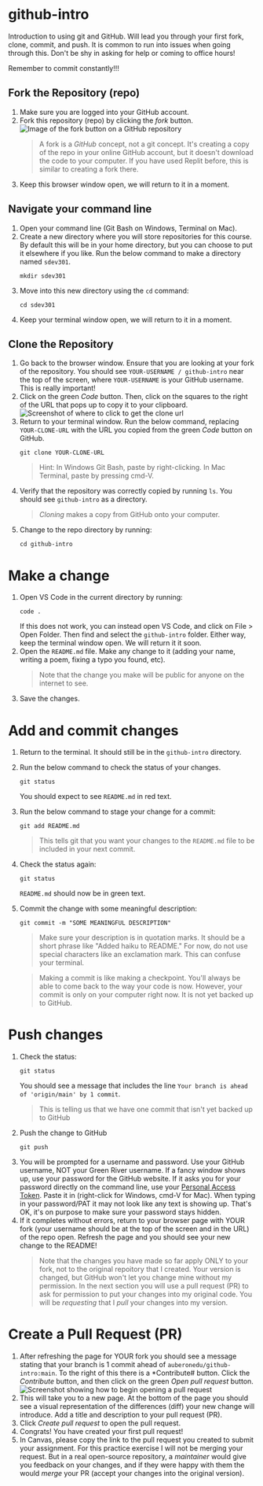 # github-intro
Introduction to using git and GitHub. Will lead you through your first fork, clone, commit, and push. It is common to run into issues when going through this. Don't be shy in asking for help or coming to office hours!

Remember to commit constantly!!!

## Fork the Repository (repo)

1. Make sure you are logged into your GitHub account.
1. Fork this repository (repo) by clicking the *fork* button.
 ![Image of the fork button on a GitHub repository](images/fork-screenshot.png)
    > A fork is a *GitHub* concept, not a git concept. It's creating a copy of the repo in your online GitHub account, but it doesn't download the code to your computer. If you have used Replit before, this is similar to creating a fork there.
1. Keep this browser window open,  we will return to it in a moment.


## Navigate your command line
1. Open your command line (Git Bash on Windows, Terminal on Mac).
1. Create a new directory where you will store repositories for this course. By default this will be in your home directory, but you can choose to put it elsewhere if you like. Run the below command to make a directory named `sdev301`.
    ```
    mkdir sdev301
    ```
1. Move into this new directory using the `cd` command:
    ```
    cd sdev301
    ```
1. Keep your terminal window open, we will return to it in a moment.


## Clone the Repository
1. Go back to the browser window. Ensure that you are looking at your fork of the repository. You should see `YOUR-USERNAME / github-intro` near the top of the screen, where `YOUR-USERNAME` is your GitHub username. This is really important!
1. Click on the green *Code* button. Then, click on the squares to the right of the URL that pops up to copy it to your clipboard.
    ![Screenshot of where to click to get the clone url](images/clone-screenshot.png)
1. Return to your terminal window. Run the below command, replacing `YOUR-CLONE-URL` with the URL you copied from the green *Code* button on GitHub.
    ```
    git clone YOUR-CLONE-URL
    ```
    > Hint: In Windows Git Bash, paste by right-clicking. In Mac Terminal, paste by pressing cmd-V.
1. Verify that the repository was correctly copied by running `ls`. You should see `github-intro` as a directory. 
    >*Cloning* makes a copy from GitHub onto your computer.
1. Change to the repo directory by running:
    ```
    cd github-intro
    ```


# Make a change
1. Open VS Code in the current directory by running:
    ```
    code .
    ```
    If this does not work, you can instead open VS Code, and click on File > Open Folder. Then find and select the `github-intro` folder. Either way, keep the terminal window open. We will return it it soon.
1. Open the `README.md` file. Make any change to it (adding your name, writing a poem, fixing a typo you found, etc).
   > Note that the change you make will be public for anyone on the internet to see.
1. Save the changes.


# Add and commit changes
1. Return to the terminal. It should still be in the `github-intro` directory.
1. Run the below command to check the status of your changes.
    ```
    git status
    ````
    You should expect to see `README.md` in red text.
1. Run the below command to stage your change for a commit:
    ```
    git add README.md
    ```
    > This tells git that you want your changes to the `README.md` file to be included in your next commit.
1. Check the status again:
    ```
    git status
    ```
    `README.md` should now be in green text.
1. Commit the change with some meaningful description:
    ```
    git commit -m "SOME MEANINGFUL DESCRIPTION"
    ```
    > Make sure your description is in quotation marks. It should be a short phrase like "Added haiku to README." For now, do not use special characters like an exclamation mark. This can confuse your terminal.

    > Making a commit is like making a checkpoint. You'll always be able to come back to the way your code is now. However, your commit is only on your computer right now. It is not yet backed up to GitHub.


# Push changes
1. Check the status:
    ```
    git status
    ```
    You should see a message that includes the line `Your branch is ahead of 'origin/main' by 1 commit`.
    > This is telling us that we have one commit that isn't yet backed up to GitHub
1. Push the change to GitHub
    ```
    git push
    ```
1. You will be prompted for a username and password. Use your GitHub username, NOT your Green River username. If a fancy window shows up, use your password for the GitHub website. If it asks you for your password directly on the command line, use your [Personal Access Token](https://docs.github.com/en/authentication/keeping-your-account-and-data-secure/managing-your-personal-access-tokens#creating-a-personal-access-token-classic). Paste it in (right-click for Windows, cmd-V for Mac). When typing in your password/PAT it may not look like any text is showing up. That's OK, it's on purpose to make sure your password stays hidden.
1. If it completes without errors, return to your browser page with YOUR fork (your username should be at the top of the screen and in the URL) of the repo open. Refresh the page and you should see your new change to the README!
   > Note that the changes you have made so far apply ONLY to your fork, not to the original repoitory that I created. Your version is changed, but GitHub won't let you change mine without my permission. In the next section you will use a pull request (PR) to ask for permission to put your changes into my original code. You will be *requesting* that I *pull* your changes into my version.


# Create a Pull Request (PR)
1. After refreshing the page for YOUR fork you should see a message stating that your branch is 1 commit ahead of `auberonedu/github-intro:main`. To the right of this there is a *Contribute# button. Click the *Contribute* button, and then click on the green *Open pull request* button.
  ![Screenshot showing how to begin opening a pull request](images/begin-pr-screenshot.png)
1. This will take you to a new page. At the bottom of the page you should see a visual representation of the differences (diff) your new change will introduce. Add a title and description to your pull request (PR).
1. Click *Create pull request* to open the pull request.
1. Congrats! You have created your first pull request!
1. In Canvas, please copy the link to the pull request you created to submit your assignment. For this practice exercise I will not be merging your request. But in a real open-source repository, a *maintainer* would give you feedback on your changes, and if they were happy with them the would *merge* your PR (accept your changes into the original version).